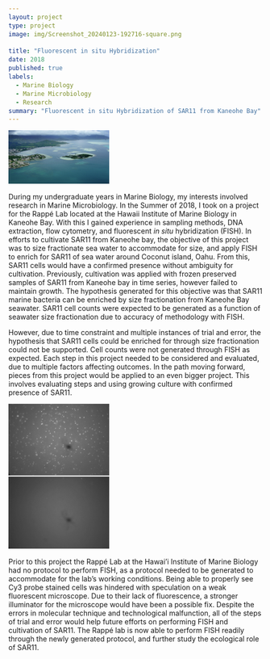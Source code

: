 ```yaml
---
layout: project
type: project
image: img/Screenshot_20240123-192716-square.png

title: "Fluorescent in situ Hybridization"
date: 2018
published: true
labels:
  - Marine Biology
  - Marine Microbiology
  - Research
summary: "Fluorescent in situ Hybridization of SAR11 from Kaneohe Bay"
---
```

 <img width="200px" src="../img/Screenshot_20240123-192716.png" class="img-thumbnail" >
 
  During my undergraduate years in Marine Biology, my interests involved research in Marine Microbiology. In the Summer of 2018, I took on a project for the Rappé Lab located at the Hawaii Institute of Marine Biology in Kaneohe Bay. With this I gained experience in sampling methods, DNA extraction, flow cytometry, and fluorescent *in situ* hybridization (FISH). 
In efforts to cultivate SAR11 from Kaneohe bay, the objective of this project was to size fractionate sea water to accommodate for size, and apply FISH to enrich for SAR11 of sea water around Coconut island, Oahu. From this, SAR11 cells would have a confirmed presence without ambiguity for cultivation. Previously, cultivation was applied with frozen preserved samples of SAR11 from Kaneohe bay in time series, however failed to maintain growth. The hypothesis generated for this objective was that SAR11 marine bacteria can be enriched by size fractionation from Kaneohe Bay seawater. SAR11 cell counts were expected to be generated as a function of seawater size fractionation due to accuracy of methodology with FISH. 

  However, due to time constraint and multiple instances of trial and error, the hypothesis that SAR11 cells could be enriched for through size fractionation could not be supported. Cell counts were not generated through FISH as expected. Each step in this project needed to be considered and evaluated, due to multiple factors affecting outcomes. In the path moving forward, pieces from this project would be applied to an even bigger project. This involves evaluating steps and using growing culture with confirmed presence of SAR11.

<img width="200px" src="img/microbe.png" class="img-thumbnail" >

  Prior to this project the Rappé Lab at the Hawai’i Institute of Marine Biology had no protocol to perform FISH, as a protocol needed to be generated to accommodate for the lab’s working conditions. Being able to properly see Cy3 probe stained cells was hindered with speculation on a weak fluorescent microscope. Due to their lack of fluorescence, a stronger illuminator for the microscope would have been a possible fix. Despite the errors in molecular technique and technological malfunction, all of the steps of trial and error would help future efforts on performing FISH and cultivation of SAR11. The Rappé lab is now able to perform FISH readily through the newly generated protocol, and further study the ecological role of SAR11. 
